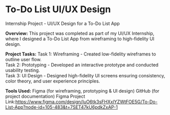 # To-Do List UI/UX Design
Internship Project - UI/UX Design for a To-Do List App

**Overview:**
This project was completed as part of my UI/UX Internship, where I designed a To-Do List App from wireframing to high-fidelity UI design.

**Project Tasks:**
Task 1: Wireframing - Created low-fidelity wireframes to outline user flow.
<br>
Task 2: Prototyping - Developed an interactive prototype and conducted usability testing.
<br>
Task 3: UI Design - Designed high-fidelity UI screens ensuring consistency, color theory, and user experience principles.
<br>

**Tools Used:**
Figma (for wireframing, prototyping & UI design)
GitHub (for project documentation)
Figma Project Link:https://www.figma.com/design/IuO6tk3sFHXxlYZWtFOE5G/To-Do-List-App?node-id=105-483&t=7SET47kU6pdkZxAP-1
